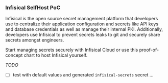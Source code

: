 ### Infisical SelfHost PoC

Infisical is the open source secret management platform that developers use to centralize their application configuration and secrets like API keys and database credentials as well as manage their internal PKI. Additionally, developers use Infisical to prevent secrets leaks to git and securely share secrets amongst engineers.

Start managing secrets securely with Infisical Cloud or use this proof-of-concept chart to host Infisical yourself.

_TODO_
- [ ] test with default values and generated `infisical-secrets` secret
...
